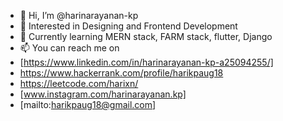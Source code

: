 - 👋 Hi, I’m @harinarayanan-kp
- 👀 Interested in Designing and Frontend Development
- 🌱 Currently learning MERN stack, FARM stack, flutter, Django
- 📫 You can reach me on
- [https://www.linkedin.com/in/harinarayanan-kp-a25094255/]
- https://www.hackerrank.com/profile/harikpaug18
- https://leetcode.com/harixn/
- [www.instagram.com/harinarayanan.kp]
- [mailto:harikpaug18@gmail.com]

<!---
harinarayanan-kp/harinarayanan-kp is a ✨ special ✨ repository because its `README.md` (this file) appears on your GitHub profile.
You can click the Preview link to take a look at your changes.

[![image](https://github.com/harinarayanan-kp/harinarayanan-kp/assets/128388788/4d485c35-99de-4b51-9dac-6f2feea903b5)](www.instagram.com/harinarayanan.kp)

--->



